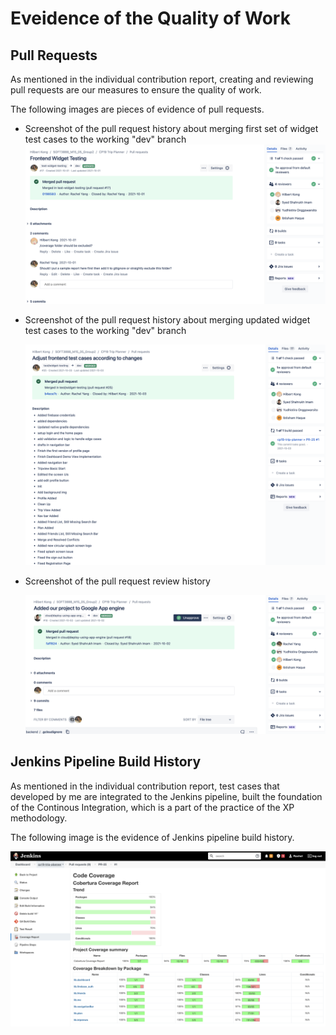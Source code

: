 # **Eveidence of the Quality of Work**

## Pull Requests

As mentioned in the individual contribution report, creating and reviewing pull requests are our measures to ensure the quality of work. 

The following images are pieces of evidence of pull requests.

* Screenshot of the pull request history about merging first set of widget test cases to the working "dev" branch![bitbucket_pull_request_history1](https://github.com/RachelYang1999/SOFT3888-Evidence/blob/main/Week8/img/bitbucket_pull_request_history1.png)

* Screenshot of the pull request history about merging updated widget test cases to the working "dev" branch

  ![bitbucket_pull_request_history2](https://github.com/RachelYang1999/SOFT3888-Evidence/blob/main/Week8/img/bitbucket_pull_request_history2.png)

* Screenshot of the pull request review history

  ![bitbucket_pull_request_review_history](https://github.com/RachelYang1999/SOFT3888-Evidence/blob/main/Week8/img/bitbucket_pull_request_review_history.png)


## Jenkins Pipeline Build History

As mentioned in the individual contribution report, test cases that developed by me are integrated to the Jenkins pipeline, built the foundation of the Continous Integration, which is a part of the practice of the XP methodology. 

The following image is the evidence of Jenkins pipeline build history.

![jenkins](https://github.com/RachelYang1999/SOFT3888-Evidence/blob/main/Week8/img/jenkins.png)

  

